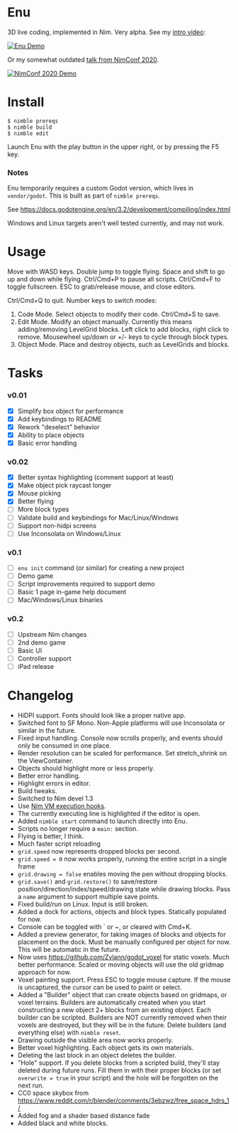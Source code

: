 # Enu

3D live coding, implemented in Nim.
Very alpha. See my [intro video](https://youtu.be/QfAzuX7-y0Y):

[![Enu Demo](https://img.youtube.com/vi/AW0PT9j976s/hqdefault.jpg)](https://youtu.be/AW0PT9j976s)

Or my somewhat outdated [talk from NimConf 2020](https://youtu.be/3l6tsKM1cY8).

[![NimConf 2020 Demo](https://img.youtube.com/vi/3l6tsKM1cY8/maxresdefault.jpg)](https://youtu.be/3l6tsKM1cY8)

# Install

```console
$ nimble prereqs
$ nimble build
$ nimble edit
```
Launch Enu with the play button in the upper right, or by pressing the F5 key.

### Notes

Enu temporarily requires a custom Godot version, which lives in `vendor/godot`. This is
built as part of `nimble prereqs`.

See https://docs.godotengine.org/en/3.2/development/compiling/index.html

Windows and Linux targets aren't well tested currently, and may not work.

# Usage

Move with WASD keys. Double jump to toggle flying. Space and shift to go up
and down while flying. Ctrl/Cmd+P to pause all scripts. Ctrl/Cmd+F to toggle
fullscreen. ESC to grab/release mouse, and close editors.

Ctrl/Cmd+Q to quit. Number keys to switch modes:

1. Code Mode. Select objects to modify their code. Ctrl/Cmd+S to save.
2. Edit Mode. Modify an object manually. Currently this means adding/removing LevelGrid blocks.
   Left click to add blocks, right click to remove. Mousewheel up/down or +/- keys to cycle through
   block types.
3. Object Mode. Place and destroy objects, such as LevelGrids and blocks.

# Tasks

### v0.01

- [X] Simplify box object for performance
- [X] Add keybindings to README
- [X] Rework "deselect" behavior
- [X] Ability to place objects
- [X] Basic error handling

### v0.02

- [X] Better syntax highlighting (comment support at least)
- [X] Make object pick raycast longer
- [X] Mouse picking
- [X] Better flying
- [ ] More block types
- [ ] Validate build and keybindings for Mac/Linux/Windows
- [ ] Support non-hidpi screens
- [ ] Use Inconsolata on Windows/Linux

### v0.1

- [ ] `enu init` command (or similar) for creating a new project
- [ ] Demo game
- [ ] Script improvements required to support demo
- [ ] Basic 1 page in-game help document
- [ ] Mac/Windows/Linux binaries

### v0.2

- [ ] Upstream Nim changes
- [ ] 2nd demo game
- [ ] Basic UI
- [ ] Controller support
- [ ] iPad release

# Changelog

- HiDPI support. Fonts should look like a proper native app.
- Switched font to SF Mono. Non-Apple platforms will use Inconsolata or similar in the future.
- Fixed input handling. Console now scrolls properly, and events should only be consumed in one place.
- Render resolution can be scaled for performance. Set stretch_shrink on the ViewContainer.
- Objects should highlight more or less properly.
- Better error handling.
- Highlight errors in editor.
- Build tweaks.
- Switched to Nim devel 1.3
- Use [Nim VM execution hooks](https://github.com/nim-lang/RFCs/issues/249).
- The currently executing line is highlighted if the editor is open.
- Added `nimble start` command to launch directly into Enu.
- Scripts no longer require a `main:` section.
- Flying is better, I think.
- Much faster script reloading
- `grid.speed` now represents dropped blocks per second.
- `grid.speed = 0` now works properly, running the entire script in a single frame
- `grid.drawing = false` enables moving the pen without dropping blocks.
- `grid.save()` and `grid.restore()` to save/restore position/direction/index/speed/drawing
  state while drawing blocks. Pass a `name` argument to support multiple save points.
- Fixed build/run on Linux. Input is still broken.
- Added a dock for actions, objects and block types. Statically populated for now.
- Console can be toggled with ` or ~, or cleared with Cmd+K.
- Added a preview generator, for taking images of blocks and objects for placement on the
  dock. Must be manually configured per object for now. This will be automatic in the future.
- Now uses https://github.com/Zylann/godot_voxel for static voxels. Much better performance.
  Scaled or moving objects will use the old gridmap approach for now.
- Voxel painting support. Press ESC to toggle mouse capture. If the mouse is uncaptured, the
  cursor can be used to paint or select.
- Added a "Builder" object that can create objects based on gridmaps, or voxel terrains.
  Builders are automatically created when you start constructing a new object 2+ blocks from
  an existing object. Each builder can be scripted. Builders are NOT currently removed when
  their voxels are destroyed, but they will be in the future. Delete builders (and everything
  else) with `nimble reset`.
- Drawing outside the visible area now works properly.
- Better voxel highlighting. Each object gets its own materials.
- Deleting the last block in an object deletes the builder.
- "Hole" support. If you delete blocks from a scripted build, they'll stay
  deleted during future runs. Fill them in with their proper blocks (or set
  `overwrite = true` in your script) and the hole will be forgotten on the next
  run.
- CC0 space skybox from
  https://www.reddit.com/r/blender/comments/3ebzwz/free_space_hdrs_1/
- Added fog and a shader based distance fade
- Added black and white blocks.
